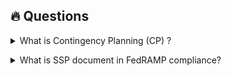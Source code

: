 ## 🔥 Questions

<details>
<summary>What is Contingency Planning (CP) ?</summary>
  
Contingency Planning (CP) is the process of preparing for unexpected disruptions to systems, services, or operations—especially critical in highly regulated environments like FedRAMP.
In the context of FedRAMP (Federal Risk and Authorization Management Program), CP is a mandatory security control family based on NIST SP 800-53. It helps ensure:

- Your cloud systems can recover from interruptions
- Essential functions continue with minimal downtime
- You document, test, and train for emergency situations
- You're compliant with CP controls like:
  CP-2: Contingency Plan
  CP-4: Contingency Plan Testing
  CP-6: Alternate Storage Site
  CP-9: Information System Backup

</b></details>

<details>
<summary>What is SSP document in FedRAMP compliance? </summary>
  
A FedRAMP SSP is a comprehensive record detailing the security controls for a cloud system, demonstrating how each control is implemented, maintained, and monitored

Purpose:

It serves as the foundational document for authorization.
3PAOs (Third‑Party Assessment Organizations), FedRAMP reviewers, and federal agencies rely on the SSP to assess whether a CSP's cloud offering meets FedRAMP requirements
It facilitates “do once, use many times” – enabling multiple agencies to leverage the same validated document

A typical FedRAMP SSP (aligned to a specific impact level: Low, Moderate, or High) contains:
System overview – including diagrams, boundaries, network flows, user roles, and service/deployment models 
Security Control Implementation – Describes NIST SP 800-53-based controls; whether each is implemented, inherited, planned, or partially implemented.
Roles & Responsibilities – Who manages each control and the division of responsibility between CSP, federal agency, or shared
Supporting Attachments – such as contingency plans, rules of behavior, configuration management, etc. often included as SSP appendices 

SSP is mandatory for any CSP seeking FedRAMP authorization—whether through an Agency ATO or a JAB P-ATO
It uses FedRAMP‑provided templates (for the appropriate impact baseline) and follows NIST 800‑53 guidelines


</b></details>
